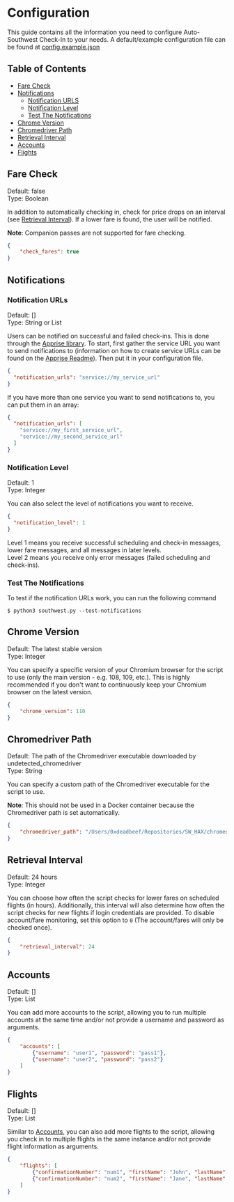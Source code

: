 # Configuration
This guide contains all the information you need to configure Auto-Southwest Check-In to your needs. A default/example configuration
file can be found at [config.example.json](config.example.json)

## Table of Contents
- [Fare Check](#fare-check)
- [Notifications](#notifications)
    * [Notification URLS](#notification-urls)
    * [Notification Level](#notification-level)
    * [Test The Notifications](#test-the-notifications)
- [Chrome Version](#chrome-version)
- [Chromedriver Path](#chromedriver-path)
- [Retrieval Interval](#retrieval-interval)
- [Accounts](#accounts)
- [Flights](#flights)

## Fare Check
Default: false \
Type: Boolean

In addition to automatically checking in, check for price drops on an interval
(see [Retrieval Interval](#retrieval-interval)). If a lower fare is found, the user will be notified.

**Note**: Companion passes are not supported for fare checking.
```json
{
    "check_fares": true
}
```

## Notifications
### Notification URLs
Default: [] \
Type: String or List

Users can be notified on successful and failed check-ins. This is done through the [Apprise library][0].
To start, first gather the service URL you want to send notifications to (information on how to create
service URLs can be found on the [Apprise Readme][1]). Then put it in your configuration file.
```json
{
  "notification_urls": "service://my_service_url"
}
```
If you have more than one service you want to send notifications to, you can put them in an array:
```json
{
  "notification_urls": [
    "service://my_first_service_url",
    "service://my_second_service_url"
  ]
}

```

### Notification Level
Default: 1 \
Type: Integer

You can also select the level of notifications you want to receive.
```json
{
  "notification_level": 1
}
```
Level 1 means you receive successful scheduling and check-in messages, lower fare messages, and all messages in later levels.\
Level 2 means you receive only error messages (failed scheduling and check-ins).

### Test The Notifications
To test if the notification URLs work, you can run the following command
```shell
$ python3 southwest.py --test-notifications
```

## Chrome Version
Default: The latest stable version \
Type: Integer

You can specify a specific version of your Chromium browser for the script to use (only the main version - e.g. 108, 109, etc.).
This is highly recommended if you don't want to continuously keep your Chromium browser on the latest version.
```json
{
    "chrome_version": 110
}
```

## Chromedriver Path
Default: The path of the Chromedriver executable downloaded by undetected_chromedriver \
Type: String

You can specify a custom path of the Chromedriver executable for the script to use.

**Note**: This should not be used in a Docker container because the Chromedriver path is set automatically.
```json
{
    "chromedriver_path": "/Users/0xdeadbeef/Repositories/SW_HAX/chromedriver"
}
```

## Retrieval Interval
Default: 24 hours \
Type: Integer

You can choose how often the script checks for lower fares on scheduled flights (in hours). Additionally, this
interval will also determine how often the script checks for new flights if login credentials are provided. To
disable account/fare monitoring, set this option to `0` (The account/fares will only be checked once).
```json
{
    "retrieval_interval": 24
}
```

## Accounts
Default: [] \
Type: List

You can add more accounts to the script, allowing you to run multiple accounts at the same time and/or not
provide a username and password as arguments.
```json
{
    "accounts": [
        {"username": "user1", "password": "pass1"},
        {"username": "user2", "password": "pass2"}
    ]
}
```

## Flights
Default: [] \
Type: List

Similar to [Accounts](#accounts), you can also add more flights to the script, allowing you check in to multiple flights in the same instance and/or not
provide flight information as arguments.
```json
{
    "flights": [
        {"confirmationNumber": "num1", "firstName": "John", "lastName": "Doe"},
        {"confirmationNumber": "num2", "firstName": "Jane", "lastName": "Doe"}
    ]
}
```

[0]: https://github.com/caronc/apprise
[1]: https://github.com/caronc/apprise#supported-notifications
